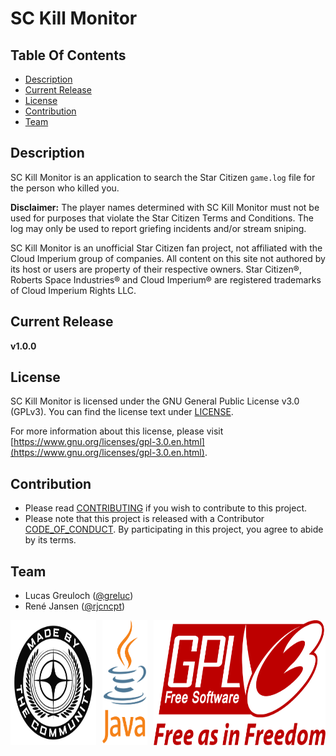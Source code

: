 # SC Kill Monitor

## Table Of Contents

- [Description](#description)
- [Current Release](#current-release)
- [License](#license)
- [Contribution](#contribution)
- [Team](#team)

## Description

SC Kill Monitor is an application to search the Star Citizen `game.log` file for the person who killed you.

**Disclaimer:** The player names determined with SC Kill Monitor must not be used for purposes that violate the Star Citizen Terms and Conditions. The log may only be used to report griefing incidents and/or stream sniping.

SC Kill Monitor is an unofficial Star Citizen fan project, not affiliated with the Cloud Imperium group of companies.
All content on this site not authored by its host or users are property of their respective owners.
Star Citizen®, Roberts Space Industries® and Cloud Imperium® are registered trademarks of Cloud Imperium Rights LLC.

## Current Release

**v1.0.0**

## License

SC Kill Monitor is licensed under the GNU General Public License v3.0 (GPLv3).
You can find the license text under [LICENSE](LICENSE.md).

For more information about this license, please visit [https://www.gnu.org/licenses/gpl-3.0.en.html](https://www.gnu.org/licenses/gpl-3.0.en.html).

## Contribution

- Please read [CONTRIBUTING](CONTRIBUTING.md) if you wish to contribute to this project.
- Please note that this project is released with a Contributor [CODE_OF_CONDUCT](CODE_OF_CONDUCT.md).
By participating in this project, you agree to abide by its terms.

## Team

- Lucas Greuloch ([@greluc](https://github.com/greluc))
- René Jansen ([@rjcncpt](https://github.com/rjcncpt))

<div style="display: flex; align-items: center; gap: 10px;">
  <a href="https://robertsspaceindustries.com/en/">
    <img src="src/main/resources/logos/MadeByTheCommunity_Black.png" alt="Made By The Community" style="height: 200px;">
  </a>
  <a href="https://en.wikipedia.org/wiki/Java_(programming_language)">
    <img src="src/main/resources/logos/Logo_Java.svg" alt="Java" style="height: 200px;">
  </a>
  <a href="https://www.gnu.org/licenses/gpl-3.0.en.html">
    <img src="src/main/resources/logos/Logo_GPLv3.svg" alt="GPLv3" style="height: 200px;">
  </a>
</div>